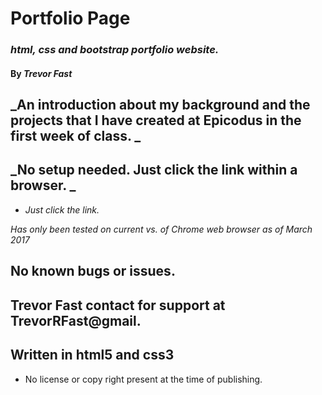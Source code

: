 # Portfolio Page

### _**html, css and bootstrap portfolio website.**_

#### By _**Trevor Fast**_

## _An introduction about my background and the projects that I have created at Epicodus in the first week of class. _

## _No setup needed. Just click the link within a browser. _

* _Just click the link._

_Has only been tested on current vs. of Chrome web browser as of March 2017_

## No known bugs or issues.

## Trevor Fast contact for support at TrevorRFast@gmail.

## Written in html5 and css3

* No license or copy right present at the time of publishing.
